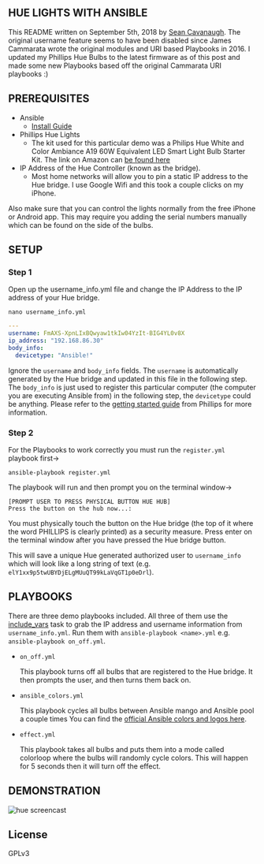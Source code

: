## HUE LIGHTS WITH ANSIBLE

This README written on September 5th, 2018 by [Sean Cavanaugh](https://github.com/ipvsean).  The original username feature seems to have been disabled since James Cammarata wrote the original modules and URI based Playbooks in 2016.  I updated my Phillips Hue Bulbs to the latest firmware as of this post and made some new Playbooks based off the original Cammarata URI playbooks :)

## PREREQUISITES

- Ansible
   - [Install Guide](https://www.amazon.com/gp/product/B07D1J5QC7/ref=oh_aui_detailpage_o01_s00?ie=UTF8&psc=1)
- Phillips Hue Lights  
   - The kit used for this particular demo was a Philips Hue White and Color Ambiance A19 60W Equivalent LED Smart Light Bulb Starter Kit.  The link on Amazon can [be found here](https://www.amazon.com/gp/product/B07D1J5QC7/ref=oh_aui_detailpage_o01_s00?ie=UTF8&psc=1)
- IP Address of the Hue Controller (known as the bridge).
   - Most home networks will allow you to pin a static IP address to the Hue bridge.  I use Google Wifi and this took a couple clicks on my iPhone.

Also make sure that you can control the lights normally from the free iPhone or Android app.  This may require you adding the serial numbers manually which can be found on the side of the bulbs.

## SETUP

### Step 1

Open up the username_info.yml file and change the IP Address to the IP address of your Hue bridge.

```nano username_info.yml```

```yaml
---
username: FmAXS-XpnLIxBQwyaw1tkIw04YzIt-BIG4YL0v8X
ip_address: "192.168.86.30"
body_info:
  devicetype: "Ansible!"
```

Ignore the `username` and `body_info` fields.  The `username` is automatically generated by the Hue bridge and updated in this file in the following step.  The `body_info` is just used to register this particular computer (the computer you are executing Ansible from) in the following step, the `devicetype` could be anything.  Please refer to the [getting started guide](https://www.developers.meethue.com/documentation/getting-started) from Phillips for more information.

### Step 2

For the Playbooks to work correctly you must run the `register.yml` playbook first->

```ansible-playbook register.yml```

The playbook will run and then prompt you on the terminal window->
```
[PROMPT USER TO PRESS PHYSICAL BUTTON HUE HUB]
Press the button on the hub now...:
```

You must physically touch the button on the Hue bridge (the top of it where the word PHILLIPS is clearly printed) as a security measure.  Press enter on the terminal window after you have pressed the Hue bridge button.

This will save a unique Hue generated authorized user to `username_info` which will look like a long string of text (e.g. `elY1xx9p5twUBYDjELgMUuQT99kLaVqGT1p0eDrl`).

## PLAYBOOKS  

There are three demo playbooks included.  All three of them use the [include_vars](https://docs.ansible.com/ansible/latest/modules/include_vars_module.html) task to grab the IP address and username information from `username_info.yml`.  Run them with `ansible-playbook <name>.yml` e.g. `ansible-playbook on_off.yml`.

  - `on_off.yml `

    This playbook turns off all bulbs that are registered to the Hue bridge.  It then prompts the user, and then turns them back on.
  - `ansible_colors.yml `

    This playbook cycles all bulbs between Ansible mango and Ansible pool a couple times You can find the [official Ansible colors and logos here](https://www.ansible.com/logos).

  - `effect.yml`

    This playbook takes all bulbs and puts them into a mode called colorloop where the bulbs will randomly cycle colors.  This will happen for 5 seconds then it will turn off the effect.

## DEMONSTRATION

![hue screencast](hue.gif)

## License

GPLv3
